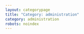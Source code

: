 ```yaml
---
layout: categorypage
title: "Category: administration"
category: administration
robots: noindex
---
```


